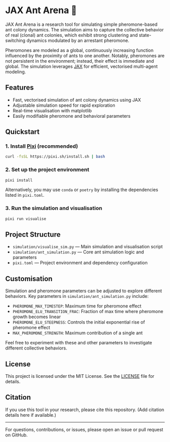 # JAX Ant Arena 🐜

JAX Ant Arena is a research tool for simulating simple pheromone-based ant colony dynamics. The simulation aims to capture the collective behavior of real (clonal) ant colonies, which exhibit strong clustering and state-switching dynamics modulated by an arrestant pheromone.

Pheromones are modeled as a global, continuously increasing function influenced by the proximity of ants to one another. Notably, pheromones are not persistent in the environment; instead, their effect is immediate and global. The simulation leverages [JAX](https://github.com/google/jax) for efficient, vectorised multi-agent modeling.

## Features
- Fast, vectorised simulation of ant colony dynamics using JAX
- Adjustable simulation speed for rapid exploration
- Real-time visualisation with matplotlib
- Easily modifiable pheromone and behavioral parameters

## Quickstart

### 1. Install [Pixi](https://prefix.dev/docs/pixi/installation) (recommended)
```sh
curl -fsSL https://pixi.sh/install.sh | bash
```

### 2. Set up the project environment
```sh
pixi install
```

Alternatively, you may use `conda` or `poetry` by installing the dependencies listed in `pixi.toml`.

### 3. Run the simulation and visualisation
```sh
pixi run visualise
```

## Project Structure
- `simulation/visualise_sim.py` — Main simulation and visualisation script
- `simulation/ant_simulation.py` — Core ant simulation logic and parameters
- `pixi.toml` — Project environment and dependency configuration

## Customisation

Simulation and pheromone parameters can be adjusted to explore different behaviors. Key parameters in `simulation/ant_simulation.py` include:
- `PHEROMONE_MAX_TIMESTEP`: Maximum time for pheromone effect
- `PHEROMONE_ELU_TRANSITION_FRAC`: Fraction of max time where pheromone growth becomes linear
- `PHEROMONE_ELU_STEEPNESS`: Controls the initial exponential rise of pheromone effect
- `MAX_PHEROMONE_STRENGTH`: Maximum contribution of a single ant

Feel free to experiment with these and other parameters to investigate different collective behaviors.

## License

This project is licensed under the MIT License. See the [LICENSE](LICENSE) file for details.

## Citation

If you use this tool in your research, please cite this repository. (Add citation details here if available.)

---

For questions, contributions, or issues, please open an issue or pull request on GitHub.
